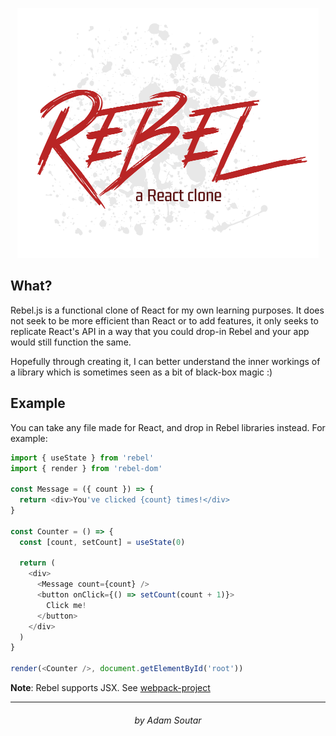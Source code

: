 <p align="center">
  <img src="./assets/logoLight.png" height="400" />
</p>

## What?

Rebel.js is a functional clone of React for my own learning purposes. It does
not seek to be more efficient than React or to add features, it only seeks
to replicate React's API in a way that you could drop-in Rebel and your app
would still function the same.

Hopefully through creating it, I can better understand the inner workings of a
library which is sometimes seen as a bit of black-box magic :)

## Example

You can take any file made for React, and drop in Rebel libraries instead. For
example:

```js
import { useState } from 'rebel'
import { render } from 'rebel-dom'

const Message = ({ count }) => {
  return <div>You've clicked {count} times!</div>
}

const Counter = () => {
  const [count, setCount] = useState(0)

  return (
    <div>
      <Message count={count} />
      <button onClick={() => setCount(count + 1)}>
        Click me!
      </button>
    </div>
  )
}

render(<Counter />, document.getElementById('root'))
```

**Note**: Rebel supports JSX. See [webpack-project](./webpack-project)

---

<h6 align="center">by Adam Soutar</h6>
